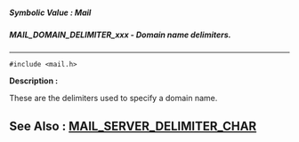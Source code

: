 ##### Symbolic Value : Mail
##### MAIL_DOMAIN_DELIMITER_xxx - Domain name delimiters.
---
```
#include <mail.h>
```
**Description :**

These are the delimiters used to specify a domain name.

**See Also :**
[MAIL_SERVER_DELIMITER_CHAR](/domino-c-api-docs/reference/Symb/MAIL_SERVER_DELIMITER_CHAR)
---
